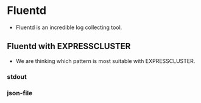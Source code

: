 # Fluentd
- Fluentd is an incredible log collecting tool.

## Fluentd with EXPRESSCLUSTER
- We are thinking which pattern is most suitable with EXPRESSCLUSTER.

### stdout

### json-file